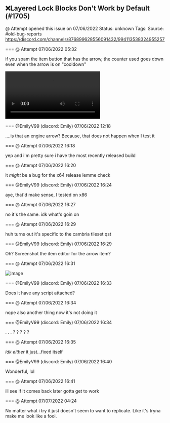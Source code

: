 ## ❌Layered Lock Blocks Don't Work by Default (#1705)
@ Attempt opened this issue on 07/06/2022
Status: unknown
Tags: 
Source: #old-bug-reports https://discord.com/channels/876899628556091432/994113538324955257


=== @ Attempt 07/06/2022 05:32

if you spam the item button that has the arrow, the counter used goes down even when the arrow is on "cooldown"

![image](https://cdn.discordapp.com/attachments/994113538324955257/994113601738649630/2022-07-05_22-31-12.mp4?ex=65e7fff0&is=65d58af0&hm=875e258cceebd1455bc15cd138c033facd3530aa328b9c4dcdb46200ea6dd5f3&)

=== @EmilyV99 (discord: Emily) 07/06/2022 12:18

....is that an engine arrow?
Because, that does not happen when I test it

=== @ Attempt 07/06/2022 16:18

yep
and i'm pretty sure i have the most recently released build

=== @ Attempt 07/06/2022 16:20

it *might* be a bug for the x64 release
lemme check

=== @EmilyV99 (discord: Emily) 07/06/2022 16:24

aye, that'd make sense, I tested on x86

=== @ Attempt 07/06/2022 16:27

no it's the same. idk what's goin on

=== @ Attempt 07/06/2022 16:29

huh
turns out it's specific to the cambria tileset qst

=== @EmilyV99 (discord: Emily) 07/06/2022 16:29

Oh?
Screenshot the item editor for the arrow item?

=== @ Attempt 07/06/2022 16:31


![image](https://cdn.discordapp.com/attachments/994113538324955257/994279381591674920/Screenshot_2022-07-06_093053.png?ex=65e89a55&is=65d62555&hm=8b7aabf443c7be71abbaa26e4bb74cc040f1bb875891c7aaf57dadfad2c493ae&)

=== @EmilyV99 (discord: Emily) 07/06/2022 16:33

Does it have any script attached?

=== @ Attempt 07/06/2022 16:34

nope
also another thing
now it's not doing it

=== @EmilyV99 (discord: Emily) 07/06/2022 16:34

. . . ? ? ? ? ?

=== @ Attempt 07/06/2022 16:35

*idk either* it just...fixed itself

=== @EmilyV99 (discord: Emily) 07/06/2022 16:40

Wonderful, lol

=== @ Attempt 07/06/2022 16:41

ill see if it comes back later
gotta get to work

=== @ Attempt 07/07/2022 04:24

No matter what i try it just doesn't seem to want to replicate. Like it's tryna make me look like a fool.
